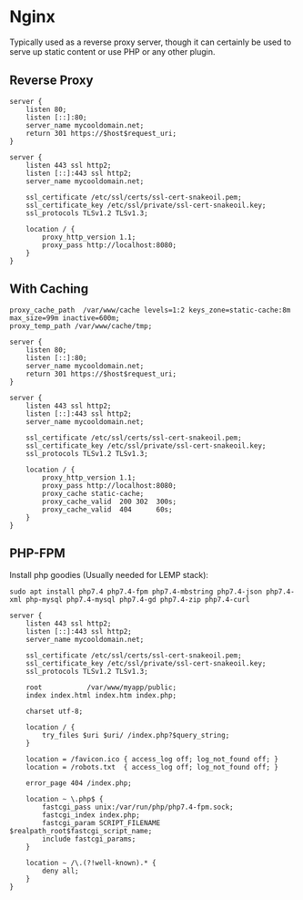 # Nginx

Typically used as a reverse proxy server, though it can certainly be used to serve up static content or use PHP or any other plugin. 

## Reverse Proxy

```nginx
server {
    listen 80;
    listen [::]:80;
    server_name mycooldomain.net; 
    return 301 https://$host$request_uri;
}

server {
    listen 443 ssl http2;
    listen [::]:443 ssl http2;
    server_name mycooldomain.net; 

    ssl_certificate /etc/ssl/certs/ssl-cert-snakeoil.pem;
    ssl_certificate_key /etc/ssl/private/ssl-cert-snakeoil.key;
    ssl_protocols TLSv1.2 TLSv1.3;

    location / {
        proxy_http_version 1.1;
        proxy_pass http://localhost:8080;
    }
}
```

## With Caching

```nginx
proxy_cache_path  /var/www/cache levels=1:2 keys_zone=static-cache:8m max_size=99m inactive=600m;
proxy_temp_path /var/www/cache/tmp; 

server {
    listen 80;
    listen [::]:80;
    server_name mycooldomain.net; 
    return 301 https://$host$request_uri;
}

server {
    listen 443 ssl http2;
    listen [::]:443 ssl http2;
    server_name mycooldomain.net; 

    ssl_certificate /etc/ssl/certs/ssl-cert-snakeoil.pem;
    ssl_certificate_key /etc/ssl/private/ssl-cert-snakeoil.key;
    ssl_protocols TLSv1.2 TLSv1.3;

    location / {
        proxy_http_version 1.1;
        proxy_pass http://localhost:8080;
        proxy_cache static-cache;
      	proxy_cache_valid  200 302  300s;
      	proxy_cache_valid  404      60s;
    }
}
```

## PHP-FPM 

Install php goodies (Usually needed for LEMP stack):

    sudo apt install php7.4 php7.4-fpm php7.4-mbstring php7.4-json php7.4-xml php-mysql php7.4-mysql php7.4-gd php7.4-zip php7.4-curl

```nginx
server {
    listen 443 ssl http2;
    listen [::]:443 ssl http2;
    server_name mycooldomain.net; 

    ssl_certificate /etc/ssl/certs/ssl-cert-snakeoil.pem;
    ssl_certificate_key /etc/ssl/private/ssl-cert-snakeoil.key;
    ssl_protocols TLSv1.2 TLSv1.3;
    
    root           /var/www/myapp/public;
    index index.html index.htm index.php;

    charset utf-8;

    location / {
        try_files $uri $uri/ /index.php?$query_string;
    }

    location = /favicon.ico { access_log off; log_not_found off; }
    location = /robots.txt  { access_log off; log_not_found off; }

    error_page 404 /index.php;

    location ~ \.php$ {
        fastcgi_pass unix:/var/run/php/php7.4-fpm.sock;
        fastcgi_index index.php;
        fastcgi_param SCRIPT_FILENAME $realpath_root$fastcgi_script_name;
        include fastcgi_params;
    }

    location ~ /\.(?!well-known).* {
        deny all;
    }
}
```